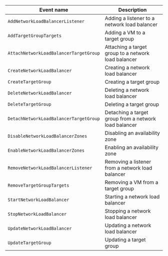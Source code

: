 Event name | Description
--- | ---
`AddNetworkLoadBalancerListener` | Adding a listener to a network load balancer
`AddTargetGroupTargets` | Adding a VM to a target group
`AttachNetworkLoadBalancerTargetGroup` | Attaching a target group to a network load balancer
`CreateNetworkLoadBalancer` | Creating a network load balancer
`CreateTargetGroup` | Creating a target group
`DeleteNetworkLoadBalancer` | Deleting a network load balancer
`DeleteTargetGroup` | Deleting a target group
`DetachNetworkLoadBalancerTargetGroup` | Detaching a target group from a network load balancer
`DisableNetworkLoadBalancerZones` | Disabling an availability zone 
`EnableNetworkLoadBalancerZones` | Enabling an availability zone
`RemoveNetworkLoadBalancerListener` | Removing a listener from a network load balancer
`RemoveTargetGroupTargets` | Removing a VM from a target group
`StartNetworkLoadBalancer` | Starting a network load balancer
`StopNetworkLoadBalancer` | Stopping a network load balancer
`UpdateNetworkLoadBalancer` | Updating a network load balancer
`UpdateTargetGroup` | Updating a target group
